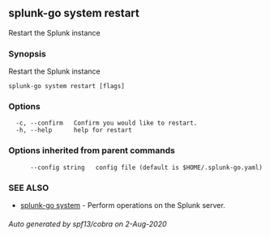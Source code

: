## splunk-go system restart

Restart the Splunk instance

### Synopsis

Restart the Splunk instance

```
splunk-go system restart [flags]
```

### Options

```
  -c, --confirm   Confirm you would like to restart.
  -h, --help      help for restart
```

### Options inherited from parent commands

```
      --config string   config file (default is $HOME/.splunk-go.yaml)
```

### SEE ALSO

* [splunk-go system](splunk-go_system.md)	 - Perform operations on the Splunk server.

###### Auto generated by spf13/cobra on 2-Aug-2020
